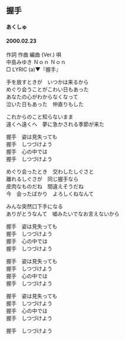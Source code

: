 ## 握手
#### あくしゅ
#### 2000.02.23


作詞  作曲  編曲 (Ver.)   唄   
中島みゆき   Ｎｏｎ     Ｎｏｎ   
□ LYRIC (a)▼『握手』   
   
手を放すときが　いつかは来るから   
めぐり会うことがこわい日もあった   
あなたの心がわからなくなって   
泣いた日もあった　仲直りもした   
   
これからのこと知らないまま   
遠くへ遠くへ　夢に急かされる季節が来た   
   
握手　姿は見失っても   
握手　しつづけよう   
握手　心の中では   
握手　しつづけよう   
   
めぐり会ったとき　交わしたしぐさと   
離れるしぐさが　同じ握手なら   
皮肉なものだね　間違えそうだね   
今　会ったばかり　よろしくねなんて   
   
みんな突然口下手になる   
ありがとうなんて　嘘みたいでなお言えないから   
   
握手　姿は見失っても   
握手　しつづけよう   
握手　心の中では   
握手　しつづけよう   
   
握手　姿は見失っても   
握手　しつづけよう   
握手　心の中では   
握手　しつづけよう   
   
握手　姿は見失っても   
握手　しつづけよう   
握手　心の中では   
握手　しつづけよう   
   
握手　しつづけよう   